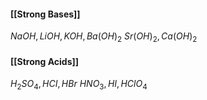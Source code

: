 #### [[Strong Bases]]
$NaOH, LiOH, KOH, Ba(OH)_2$
$Sr(OH)_2, Ca(OH)_2$
#### [[Strong Acids]]
$H_2SO_4, HCI, HBr$ 
$HNO_3, HI, HClO_4$
